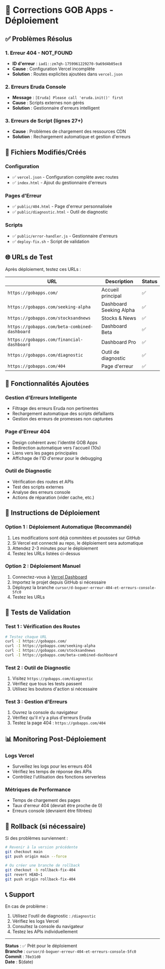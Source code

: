 # 🚀 Corrections GOB Apps - Déploiement

## ✅ Problèmes Résolus

### 1. **Erreur 404 - NOT_FOUND**
- **ID d'erreur** : `iad1::zm7qh-1759961229270-9a69d4b05ec8`
- **Cause** : Configuration Vercel incomplète
- **Solution** : Routes explicites ajoutées dans `vercel.json`

### 2. **Erreurs Eruda Console**
- **Message** : `[Eruda] Please call 'eruda.init()' first`
- **Cause** : Scripts externes non gérés
- **Solution** : Gestionnaire d'erreurs intelligent

### 3. **Erreurs de Script (lignes 27+)**
- **Cause** : Problèmes de chargement des ressources CDN
- **Solution** : Rechargement automatique et gestion d'erreurs

## 📁 Fichiers Modifiés/Créés

### Configuration
- ✅ `vercel.json` - Configuration complète avec routes
- ✅ `index.html` - Ajout du gestionnaire d'erreurs

### Pages d'Erreur
- ✅ `public/404.html` - Page d'erreur personnalisée
- ✅ `public/diagnostic.html` - Outil de diagnostic

### Scripts
- ✅ `public/error-handler.js` - Gestionnaire d'erreurs
- ✅ `deploy-fix.sh` - Script de validation

## 🌐 URLs de Test

Après déploiement, testez ces URLs :

| URL | Description | Status |
|-----|-------------|--------|
| `https://gobapps.com/` | Accueil principal | ✅ |
| `https://gobapps.com/seeking-alpha` | Dashboard Seeking Alpha | ✅ |
| `https://gobapps.com/stocksandnews` | Stocks & News | ✅ |
| `https://gobapps.com/beta-combined-dashboard` | Dashboard Beta | ✅ |
| `https://gobapps.com/financial-dashboard` | Dashboard Pro | ✅ |
| `https://gobapps.com/diagnostic` | Outil de diagnostic | ✅ |
| `https://gobapps.com/404` | Page d'erreur | ✅ |

## 🔧 Fonctionnalités Ajoutées

### Gestion d'Erreurs Intelligente
- Filtrage des erreurs Eruda non pertinentes
- Rechargement automatique des scripts défaillants
- Gestion des erreurs de promesses non capturées

### Page d'Erreur 404
- Design cohérent avec l'identité GOB Apps
- Redirection automatique vers l'accueil (10s)
- Liens vers les pages principales
- Affichage de l'ID d'erreur pour le debugging

### Outil de Diagnostic
- Vérification des routes et APIs
- Test des scripts externes
- Analyse des erreurs console
- Actions de réparation (vider cache, etc.)

## 🚀 Instructions de Déploiement

### Option 1 : Déploiement Automatique (Recommandé)
1. Les modifications sont déjà commitées et poussées sur GitHub
2. Si Vercel est connecté au repo, le déploiement sera automatique
3. Attendez 2-3 minutes pour le déploiement
4. Testez les URLs listées ci-dessus

### Option 2 : Déploiement Manuel
1. Connectez-vous à [Vercel Dashboard](https://vercel.com/dashboard)
2. Importez le projet depuis GitHub si nécessaire
3. Déployez la branche `cursor/d-boguer-erreur-404-et-erreurs-console-5fc0`
4. Testez les URLs

## 🧪 Tests de Validation

### Test 1 : Vérification des Routes
```bash
# Testez chaque URL
curl -I https://gobapps.com/
curl -I https://gobapps.com/seeking-alpha
curl -I https://gobapps.com/stocksandnews
curl -I https://gobapps.com/beta-combined-dashboard
```

### Test 2 : Outil de Diagnostic
1. Visitez `https://gobapps.com/diagnostic`
2. Vérifiez que tous les tests passent
3. Utilisez les boutons d'action si nécessaire

### Test 3 : Gestion d'Erreurs
1. Ouvrez la console du navigateur
2. Vérifiez qu'il n'y a plus d'erreurs Eruda
3. Testez la page 404 : `https://gobapps.com/404`

## 📊 Monitoring Post-Déploiement

### Logs Vercel
- Surveillez les logs pour les erreurs 404
- Vérifiez les temps de réponse des APIs
- Contrôlez l'utilisation des fonctions serverless

### Métriques de Performance
- Temps de chargement des pages
- Taux d'erreur 404 (devrait être proche de 0)
- Erreurs console (devraient être filtrées)

## 🔄 Rollback (si nécessaire)

Si des problèmes surviennent :

```bash
# Revenir à la version précédente
git checkout main
git push origin main --force

# Ou créer une branche de rollback
git checkout -b rollback-fix-404
git revert HEAD~1
git push origin rollback-fix-404
```

## 📞 Support

En cas de problème :
1. Utilisez l'outil de diagnostic : `/diagnostic`
2. Vérifiez les logs Vercel
3. Consultez la console du navigateur
4. Testez les APIs individuellement

---

**Status** : ✅ Prêt pour le déploiement  
**Branche** : `cursor/d-boguer-erreur-404-et-erreurs-console-5fc0`  
**Commit** : `78e31d0`  
**Date** : $(date)